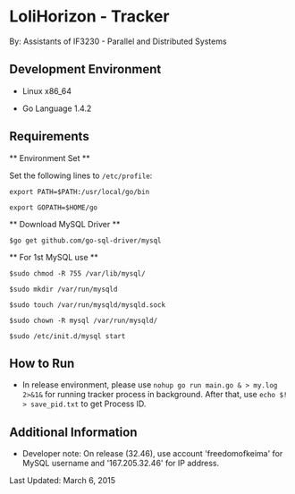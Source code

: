# LoliHorizon - Tracker

By: Assistants of IF3230 - Parallel and Distributed Systems

## Development Environment

- Linux x86_64

- Go Language 1.4.2

## Requirements

** Environment Set **

Set the following lines to ```/etc/profile```:

    export PATH=$PATH:/usr/local/go/bin

    export GOPATH=$HOME/go

** Download MySQL Driver **

    $go get github.com/go-sql-driver/mysql

** For 1st MySQL use **

    $sudo chmod -R 755 /var/lib/mysql/

    $sudo mkdir /var/run/mysqld

    $sudo touch /var/run/mysqld/mysqld.sock

    $sudo chown -R mysql /var/run/mysqld/

    $sudo /etc/init.d/mysql start


## How to Run

- In release environment, please use ```nohup go run main.go & > my.log 2>&1&``` for running tracker process in background. After that, use ```echo $! > save_pid.txt``` to get Process ID.


## Additional Information

- Developer note: On release (32.46), use account 'freedomofkeima' for MySQL username and '167.205.32.46' for IP address.


Last Updated: March 6, 2015
